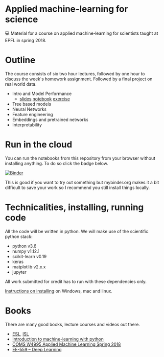 # Applied machine-learning for science

💻 Material for a course on applied machine-learning for scientists taught at
EPFL in spring 2018.

# Outline

The course consists of six two hour lectures, followed by one hour to discuss
the week's homework assignment. Followed by a final project on real world data.

* Intro and Model Performance
    * [slides](https://rawgit.com/wildtreetech/advanced-computing-2018/master/index.html?p=lecture1.md) [notebook](https://mybinder.org/v2/gh/wildtreetech/advanced-computing-2018/master?filepath=%2Fmaterial%2Flecture-01%2Flecture.ipynb) [exercise](https://github.com/wildtreetech/advanced-computing-2018/blob/master/material/lecture-01/exercise.ipynb)
* Tree based models
* Neural Networks
* Feature engineering
* Embeddings and pretrained networks
* Interpretability


# Run in the cloud

You can run the notebooks from this repository from your browser without
installing anything. To do so click the badge below.

[![Binder](https://mybinder.org/badge.svg)](https://mybinder.org/v2/gh/wildtreetech/advanced-computing-2018/master)

This is good if you want to try out something but mybinder.org makes it a
bit difficult to save your work so I recommend you still install things
locally.


# Technicalities, installing, running code

All the code will be written in python. We will make use of the scientific
python stack:

* python v3.6
* numpy v1.12.1
* scikit-learn v0.19
* keras
* matplotlib v2.x.x
* jupyter

All work submitted for credit has to run with these dependencies only.

[Instructions on installing](install.md) on Windows, mac and linux.


# Books

There are many good books, lecture courses and videos out there.

* [ESL], [ISL]
* [Introduction to machine-learning with python][IML]
* [COMS W4995 Applied Machine Learning Spring 2018](http://www.cs.columbia.edu/~amueller/comsw4995s18/)
* [EE-559 – Deep Learning](https://documents.epfl.ch/users/f/fl/fleuret/www/dlc/)

[ISL]: http://www-bcf.usc.edu/~gareth/ISL/
[ESL]: https://web.stanford.edu/~hastie/ElemStatLearn/index.html
[IML]: http://shop.oreilly.com/product/0636920030515.do

